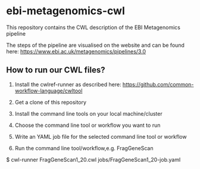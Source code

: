 # ebi-metagenomics-cwl
This repository contains the CWL description of the EBI Metagenomics pipeline

The steps of the pipeline are visualised on the website and can be found here:
https://www.ebi.ac.uk/metagenomics/pipelines/3.0

## How to run our CWL files?

1. Install the cwlref-runner as described here:
https://github.com/common-workflow-language/cwltool

2. Get a clone of this repository

3. Install the command line tools on your local machine/cluster

4. Choose the command line tool or workflow you want to run

5. Write an YAML job file for the selected command line tool or workflow

6. Run the command line tool/workflow,e.g. FragGeneScan

  $ cwl-runner FragGeneScan1_20.cwl jobs/FragGeneScan1_20-job.yaml
